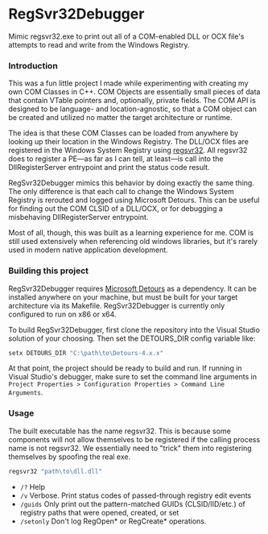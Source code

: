 # RegSvr32Debugger

Mimic regsvr32.exe to print out all of a COM-enabled DLL or OCX file's attempts to read and write from the Windows Registry.

### Introduction

This was a fun little project I made while experimenting with creating my own COM Classes in C++. COM Objects are essentially small pieces of data that contain VTable pointers and, optionally, private fields. The COM API is designed to be language- and location-agnostic, so that a COM object can be created and utilized no matter the target architecture or runtime. 

The idea is that these COM Classes can be loaded from anywhere by looking up their location in the Windows Registry. The DLL/OCX files are registered in the Windows System Registry using [regsvr32](https://learn.microsoft.com/en-us/windows-server/administration/windows-commands/regsvr32). All regsvr32 does to register a PE—as far as I can tell, at least—is call into the DllRegisterServer entrypoint and print the status code result.

RegSvr32Debugger mimics this behavior by doing exactly the same thing. The only difference is that each call to change the Windows System Registry is rerouted and logged using Microsoft Detours. This can be useful for finding out the COM CLSID of a DLL/OCX, or for debugging a misbehaving DllRegisterServer entrypoint.

Most of all, though, this was built as a learning experience for me. COM is still used extensively when referencing old windows libraries, but it's rarely used in modern native application development.

### Building this project

RegSvr32Debugger requires [Microsoft Detours](https://github.com/microsoft/Detours) as a dependency. It can be installed anywhere on your machine, but must be built for your target architecture via its Makefile. RegSvr32Debugger is currently only configured to run on x86 or x64.

To build RegSvr32Debugger, first clone the repository into the Visual Studio solution of your choosing. Then set the DETOURS_DIR config variable like:

```sh 
setx DETOURS_DIR "C:\path\to\Detours-4.x.x"
```

At that point, the project should be ready to build and run. If running in Visual Studio's debugger, make sure to set the command line arguments in `Project Properties > Configuration Properties > Command Line Arguments`.

### Usage

The built executable has the name regsvr32. This is because some components will not allow themselves to be registered if the calling process name is not regsvr32. We essentially need to "trick" them into registering themselves by spoofing the real exe.

```sh 
regsvr32 "path\to\dll.dll"
```

- `/?` Help
- `/v` Verbose. Print status codes of passed-through registry edit events
- `/guids` Only print out the pattern-matched GUIDs (CLSID/IID/etc.) of registry paths that were opened, created, or set
- `/setonly` Don't log RegOpen* or RegCreate* operations.
